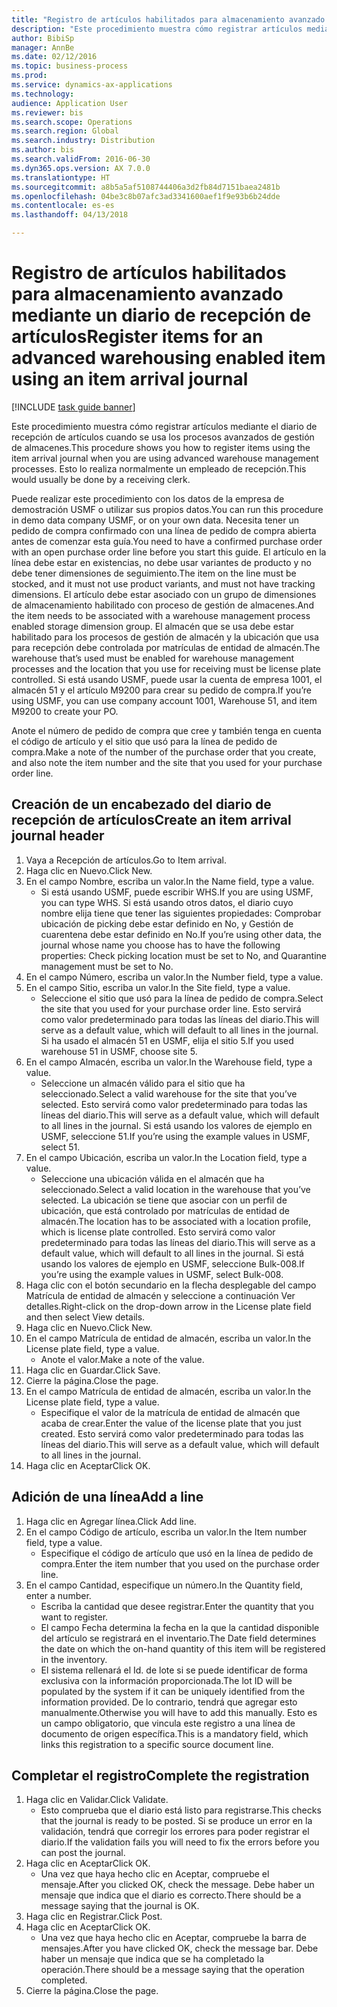 ```yaml
--- 
title: "Registro de artículos habilitados para almacenamiento avanzado mediante un diario de recepción de artículos"
description: "Este procedimiento muestra cómo registrar artículos mediante el diario de recepción de artículos cuando se usa los procesos avanzados de gestión de almacenes."
author: BibiSp
manager: AnnBe
ms.date: 02/12/2016
ms.topic: business-process
ms.prod: 
ms.service: dynamics-ax-applications
ms.technology: 
audience: Application User
ms.reviewer: bis
ms.search.scope: Operations
ms.search.region: Global
ms.search.industry: Distribution
ms.author: bis
ms.search.validFrom: 2016-06-30
ms.dyn365.ops.version: AX 7.0.0
ms.translationtype: HT
ms.sourcegitcommit: a8b5a5af5108744406a3d2fb84d7151baea2481b
ms.openlocfilehash: 04be3c8b07afc3ad3341600aef1f9e93b6b24dde
ms.contentlocale: es-es
ms.lasthandoff: 04/13/2018

---
```

# <a name="register-items-for-an-advanced-warehousing-enabled-item-using-an-item-arrival-journal"></a><span data-ttu-id="804f6-103">Registro de artículos habilitados para almacenamiento avanzado mediante un diario de recepción de artículos</span><span class="sxs-lookup"><span data-stu-id="804f6-103">Register items for an advanced warehousing enabled item using an item arrival journal</span></span>

[!INCLUDE [task guide banner](../../includes/task-guide-banner.md)]

<span data-ttu-id="804f6-104">Este procedimiento muestra cómo registrar artículos mediante el diario de recepción de artículos cuando se usa los procesos avanzados de gestión de almacenes.</span><span class="sxs-lookup"><span data-stu-id="804f6-104">This procedure shows you how to register items using the item arrival journal when you are using advanced warehouse management processes.</span></span> <span data-ttu-id="804f6-105">Esto lo realiza normalmente un empleado de recepción.</span><span class="sxs-lookup"><span data-stu-id="804f6-105">This would usually be done by a receiving clerk.</span></span> 

<span data-ttu-id="804f6-106">Puede realizar este procedimiento con los datos de la empresa de demostración USMF o utilizar sus propios datos.</span><span class="sxs-lookup"><span data-stu-id="804f6-106">You can run this procedure in demo data company USMF, or on your own data.</span></span> <span data-ttu-id="804f6-107">Necesita tener un pedido de compra confirmado con una línea de pedido de compra abierta antes de comenzar esta guía.</span><span class="sxs-lookup"><span data-stu-id="804f6-107">You need to have a confirmed purchase order with an open purchase order line before you start this guide.</span></span> <span data-ttu-id="804f6-108">El artículo en la línea debe estar en existencias, no debe usar variantes de producto y no debe tener dimensiones de seguimiento.</span><span class="sxs-lookup"><span data-stu-id="804f6-108">The item on the line must be stocked, and it must not use product variants, and must not have tracking dimensions.</span></span> <span data-ttu-id="804f6-109">El artículo debe estar asociado con un grupo de dimensiones de almacenamiento habilitado con proceso de gestión de almacenes.</span><span class="sxs-lookup"><span data-stu-id="804f6-109">And the item needs to be associated with a warehouse management process enabled storage dimension group.</span></span> <span data-ttu-id="804f6-110">El almacén que se usa debe estar habilitado para los procesos de gestión de almacén y la ubicación que usa para recepción debe controlada por matrículas de entidad de almacén.</span><span class="sxs-lookup"><span data-stu-id="804f6-110">The warehouse that’s used must be enabled for warehouse management processes and the location that you use for receiving must be license plate controlled.</span></span> <span data-ttu-id="804f6-111">Si está usando USMF, puede usar la cuenta de empresa 1001, el almacén 51 y el artículo M9200 para crear su pedido de compra.</span><span class="sxs-lookup"><span data-stu-id="804f6-111">If you’re using USMF, you can use company account 1001, Warehouse 51, and item M9200 to create your PO.</span></span> 

<span data-ttu-id="804f6-112">Anote el número de pedido de compra que cree y también tenga en cuenta el código de artículo y el sitio que usó para la línea de pedido de compra.</span><span class="sxs-lookup"><span data-stu-id="804f6-112">Make a note of the number of the purchase order that you create, and also note the item number and the site that you used for your purchase order line.</span></span>


## <a name="create-an-item-arrival-journal-header"></a><span data-ttu-id="804f6-113">Creación de un encabezado del diario de recepción de artículos</span><span class="sxs-lookup"><span data-stu-id="804f6-113">Create an item arrival journal header</span></span>
1. <span data-ttu-id="804f6-114">Vaya a Recepción de artículos.</span><span class="sxs-lookup"><span data-stu-id="804f6-114">Go to Item arrival.</span></span>
2. <span data-ttu-id="804f6-115">Haga clic en Nuevo.</span><span class="sxs-lookup"><span data-stu-id="804f6-115">Click New.</span></span>
3. <span data-ttu-id="804f6-116">En el campo Nombre, escriba un valor.</span><span class="sxs-lookup"><span data-stu-id="804f6-116">In the Name field, type a value.</span></span>
    * <span data-ttu-id="804f6-117">Si está usando USMF, puede escribir WHS.</span><span class="sxs-lookup"><span data-stu-id="804f6-117">If you are using USMF, you can type WHS.</span></span> <span data-ttu-id="804f6-118">Si está usando otros datos, el diario cuyo nombre elija tiene que tener las siguientes propiedades: Comprobar ubicación de picking debe estar definido en No, y Gestión de cuarentena debe estar definido en No.</span><span class="sxs-lookup"><span data-stu-id="804f6-118">If you’re using other data, the journal whose name you choose has to have the following properties: Check picking location must be set to No, and Quarantine management must be set to No.</span></span>  
4. <span data-ttu-id="804f6-119">En el campo Número, escriba un valor.</span><span class="sxs-lookup"><span data-stu-id="804f6-119">In the Number field, type a value.</span></span>
5. <span data-ttu-id="804f6-120">En el campo Sitio, escriba un valor.</span><span class="sxs-lookup"><span data-stu-id="804f6-120">In the Site field, type a value.</span></span>
    * <span data-ttu-id="804f6-121">Seleccione el sitio que usó para la línea de pedido de compra.</span><span class="sxs-lookup"><span data-stu-id="804f6-121">Select the site that you used for your purchase order line.</span></span> <span data-ttu-id="804f6-122">Esto servirá como valor predeterminado para todas las líneas del diario.</span><span class="sxs-lookup"><span data-stu-id="804f6-122">This will serve as a default value, which will default to all lines in the journal.</span></span> <span data-ttu-id="804f6-123">Si ha usado el almacén 51 en USMF, elija el sitio 5.</span><span class="sxs-lookup"><span data-stu-id="804f6-123">If you used warehouse 51 in USMF, choose site 5.</span></span>  
6. <span data-ttu-id="804f6-124">En el campo Almacén, escriba un valor.</span><span class="sxs-lookup"><span data-stu-id="804f6-124">In the Warehouse field, type a value.</span></span>
    * <span data-ttu-id="804f6-125">Seleccione un almacén válido para el sitio que ha seleccionado.</span><span class="sxs-lookup"><span data-stu-id="804f6-125">Select a valid warehouse for the site that you’ve selected.</span></span> <span data-ttu-id="804f6-126">Esto servirá como valor predeterminado para todas las líneas del diario.</span><span class="sxs-lookup"><span data-stu-id="804f6-126">This will serve as a default value, which will default to all lines in the journal.</span></span> <span data-ttu-id="804f6-127">Si está usando los valores de ejemplo en USMF, seleccione 51.</span><span class="sxs-lookup"><span data-stu-id="804f6-127">If you’re using the example values in USMF, select 51.</span></span>  
7. <span data-ttu-id="804f6-128">En el campo Ubicación, escriba un valor.</span><span class="sxs-lookup"><span data-stu-id="804f6-128">In the Location field, type a value.</span></span>
    * <span data-ttu-id="804f6-129">Seleccione una ubicación válida en el almacén que ha seleccionado.</span><span class="sxs-lookup"><span data-stu-id="804f6-129">Select a valid location in the warehouse that you’ve selected.</span></span> <span data-ttu-id="804f6-130">La ubicación se tiene que asociar con un perfil de ubicación, que está controlado por matrículas de entidad de almacén.</span><span class="sxs-lookup"><span data-stu-id="804f6-130">The location has to be associated with a location profile, which is license plate controlled.</span></span> <span data-ttu-id="804f6-131">Esto servirá como valor predeterminado para todas las líneas del diario.</span><span class="sxs-lookup"><span data-stu-id="804f6-131">This will serve as a default value, which will default to all lines in the journal.</span></span> <span data-ttu-id="804f6-132">Si está usando los valores de ejemplo en USMF, seleccione Bulk-008.</span><span class="sxs-lookup"><span data-stu-id="804f6-132">If you’re using the example values in USMF, select Bulk-008.</span></span>  
8. <span data-ttu-id="804f6-133">Haga clic con el botón secundario en la flecha desplegable del campo Matrícula de entidad de almacén y seleccione a continuación Ver detalles.</span><span class="sxs-lookup"><span data-stu-id="804f6-133">Right-click on the drop-down arrow in the License plate field and then select View details.</span></span>
9. <span data-ttu-id="804f6-134">Haga clic en Nuevo.</span><span class="sxs-lookup"><span data-stu-id="804f6-134">Click New.</span></span>
10. <span data-ttu-id="804f6-135">En el campo Matrícula de entidad de almacén, escriba un valor.</span><span class="sxs-lookup"><span data-stu-id="804f6-135">In the License plate field, type a value.</span></span>
    * <span data-ttu-id="804f6-136">Anote el valor.</span><span class="sxs-lookup"><span data-stu-id="804f6-136">Make a note of the value.</span></span>  
11. <span data-ttu-id="804f6-137">Haga clic en Guardar.</span><span class="sxs-lookup"><span data-stu-id="804f6-137">Click Save.</span></span>
12. <span data-ttu-id="804f6-138">Cierre la página.</span><span class="sxs-lookup"><span data-stu-id="804f6-138">Close the page.</span></span>
13. <span data-ttu-id="804f6-139">En el campo Matrícula de entidad de almacén, escriba un valor.</span><span class="sxs-lookup"><span data-stu-id="804f6-139">In the License plate field, type a value.</span></span>
    * <span data-ttu-id="804f6-140">Especifique el valor de la matrícula de entidad de almacén que acaba de crear.</span><span class="sxs-lookup"><span data-stu-id="804f6-140">Enter the value of the license plate that you just created.</span></span> <span data-ttu-id="804f6-141">Esto servirá como valor predeterminado para todas las líneas del diario.</span><span class="sxs-lookup"><span data-stu-id="804f6-141">This will serve as a default value, which will default to all lines in the journal.</span></span>  
14. <span data-ttu-id="804f6-142">Haga clic en Aceptar</span><span class="sxs-lookup"><span data-stu-id="804f6-142">Click OK.</span></span>

## <a name="add-a-line"></a><span data-ttu-id="804f6-143">Adición de una línea</span><span class="sxs-lookup"><span data-stu-id="804f6-143">Add a line</span></span>
1. <span data-ttu-id="804f6-144">Haga clic en Agregar línea.</span><span class="sxs-lookup"><span data-stu-id="804f6-144">Click Add line.</span></span>
2. <span data-ttu-id="804f6-145">En el campo Código de artículo, escriba un valor.</span><span class="sxs-lookup"><span data-stu-id="804f6-145">In the Item number field, type a value.</span></span>
    * <span data-ttu-id="804f6-146">Especifique el código de artículo que usó en la línea de pedido de compra.</span><span class="sxs-lookup"><span data-stu-id="804f6-146">Enter the item number that you used on the purchase order line.</span></span>  
3. <span data-ttu-id="804f6-147">En el campo Cantidad, especifique un número.</span><span class="sxs-lookup"><span data-stu-id="804f6-147">In the Quantity field, enter a number.</span></span>
    * <span data-ttu-id="804f6-148">Escriba la cantidad que desee registrar.</span><span class="sxs-lookup"><span data-stu-id="804f6-148">Enter the quantity that you want to register.</span></span>  
    * <span data-ttu-id="804f6-149">El campo Fecha determina la fecha en la que la cantidad disponible del artículo se registrará en el inventario.</span><span class="sxs-lookup"><span data-stu-id="804f6-149">The Date field determines the date on which the on-hand quantity of this item will be registered in the inventory.</span></span>  
    * <span data-ttu-id="804f6-150">El sistema rellenará el Id. de lote si se puede identificar de forma exclusiva con la información proporcionada.</span><span class="sxs-lookup"><span data-stu-id="804f6-150">The lot ID will be populated by the system if it can be uniquely identified from the information provided.</span></span> <span data-ttu-id="804f6-151">De lo contrario, tendrá que agregar esto manualmente.</span><span class="sxs-lookup"><span data-stu-id="804f6-151">Otherwise you will have to add this manually.</span></span> <span data-ttu-id="804f6-152">Esto es un campo obligatorio, que vincula este registro a una línea de documento de origen específica.</span><span class="sxs-lookup"><span data-stu-id="804f6-152">This is a mandatory field, which links this registration to a specific source document line.</span></span>  

## <a name="complete-the-registration"></a><span data-ttu-id="804f6-153">Completar el registro</span><span class="sxs-lookup"><span data-stu-id="804f6-153">Complete the registration</span></span>
1. <span data-ttu-id="804f6-154">Haga clic en Validar.</span><span class="sxs-lookup"><span data-stu-id="804f6-154">Click Validate.</span></span>
    * <span data-ttu-id="804f6-155">Esto comprueba que el diario está listo para registrarse.</span><span class="sxs-lookup"><span data-stu-id="804f6-155">This checks that the journal is ready to be posted.</span></span> <span data-ttu-id="804f6-156">Si se produce un error en la validación, tendrá que corregir los errores para poder registrar el diario.</span><span class="sxs-lookup"><span data-stu-id="804f6-156">If the validation fails you will need to fix the errors before you can post the journal.</span></span>  
2. <span data-ttu-id="804f6-157">Haga clic en Aceptar</span><span class="sxs-lookup"><span data-stu-id="804f6-157">Click OK.</span></span>
    * <span data-ttu-id="804f6-158">Una vez que haya hecho clic en Aceptar, compruebe el mensaje.</span><span class="sxs-lookup"><span data-stu-id="804f6-158">After you clicked OK, check the message.</span></span> <span data-ttu-id="804f6-159">Debe haber un mensaje que indica que el diario es correcto.</span><span class="sxs-lookup"><span data-stu-id="804f6-159">There should be a message saying that the journal is OK.</span></span>  
3. <span data-ttu-id="804f6-160">Haga clic en Registrar.</span><span class="sxs-lookup"><span data-stu-id="804f6-160">Click Post.</span></span>
4. <span data-ttu-id="804f6-161">Haga clic en Aceptar</span><span class="sxs-lookup"><span data-stu-id="804f6-161">Click OK.</span></span>
    * <span data-ttu-id="804f6-162">Una vez que haya hecho clic en Aceptar, compruebe la barra de mensajes.</span><span class="sxs-lookup"><span data-stu-id="804f6-162">After you have clicked OK, check the message bar.</span></span> <span data-ttu-id="804f6-163">Debe haber un mensaje que indica que se ha completado la operación.</span><span class="sxs-lookup"><span data-stu-id="804f6-163">There should be a message saying that the operation completed.</span></span>  
5. <span data-ttu-id="804f6-164">Cierre la página.</span><span class="sxs-lookup"><span data-stu-id="804f6-164">Close the page.</span></span>



